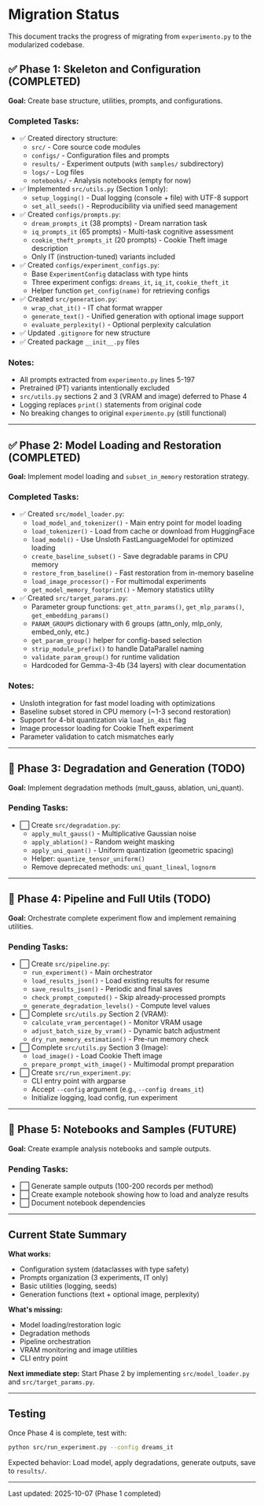 # Migration Status

This document tracks the progress of migrating from `experimento.py` to the modularized codebase.

## ✅ Phase 1: Skeleton and Configuration (COMPLETED)

**Goal:** Create base structure, utilities, prompts, and configurations.

### Completed Tasks:
- ✅ Created directory structure:
  - `src/` - Core source code modules
  - `configs/` - Configuration files and prompts
  - `results/` - Experiment outputs (with `samples/` subdirectory)
  - `logs/` - Log files
  - `notebooks/` - Analysis notebooks (empty for now)
- ✅ Implemented `src/utils.py` (Section 1 only):
  - `setup_logging()` - Dual logging (console + file) with UTF-8 support
  - `set_all_seeds()` - Reproducibility via unified seed management
- ✅ Created `configs/prompts.py`:
  - `dream_prompts_it` (38 prompts) - Dream narration task
  - `iq_prompts_it` (65 prompts) - Multi-task cognitive assessment
  - `cookie_theft_prompts_it` (20 prompts) - Cookie Theft image description
  - Only IT (instruction-tuned) variants included
- ✅ Created `configs/experiment_configs.py`:
  - Base `ExperimentConfig` dataclass with type hints
  - Three experiment configs: `dreams_it`, `iq_it`, `cookie_theft_it`
  - Helper function `get_config(name)` for retrieving configs
- ✅ Created `src/generation.py`:
  - `wrap_chat_it()` - IT chat format wrapper
  - `generate_text()` - Unified generation with optional image support
  - `evaluate_perplexity()` - Optional perplexity calculation
- ✅ Updated `.gitignore` for new structure
- ✅ Created package `__init__.py` files

### Notes:
- All prompts extracted from `experimento.py` lines 5-197
- Pretrained (PT) variants intentionally excluded
- `src/utils.py` sections 2 and 3 (VRAM and image) deferred to Phase 4
- Logging replaces `print()` statements from original code
- No breaking changes to original `experimento.py` (still functional)

---

## ✅ Phase 2: Model Loading and Restoration (COMPLETED)

**Goal:** Implement model loading and `subset_in_memory` restoration strategy.

### Completed Tasks:
- ✅ Created `src/model_loader.py`:
  - `load_model_and_tokenizer()` - Main entry point for model loading
  - `load_tokenizer()` - Load from cache or download from HuggingFace
  - `load_model()` - Use Unsloth FastLanguageModel for optimized loading
  - `create_baseline_subset()` - Save degradable params in CPU memory
  - `restore_from_baseline()` - Fast restoration from in-memory baseline
  - `load_image_processor()` - For multimodal experiments
  - `get_model_memory_footprint()` - Memory statistics utility
- ✅ Created `src/target_params.py`:
  - Parameter group functions: `get_attn_params()`, `get_mlp_params()`, `get_embedding_params()`
  - `PARAM_GROUPS` dictionary with 6 groups (attn_only, mlp_only, embed_only, etc.)
  - `get_param_group()` helper for config-based selection
  - `strip_module_prefix()` to handle DataParallel naming
  - `validate_param_group()` for runtime validation
  - Hardcoded for Gemma-3-4b (34 layers) with clear documentation

### Notes:
- Unsloth integration for fast model loading with optimizations
- Baseline subset stored in CPU memory (~1-3 second restoration)
- Support for 4-bit quantization via `load_in_4bit` flag
- Image processor loading for Cookie Theft experiment
- Parameter validation to catch mismatches early

---

## 🔄 Phase 3: Degradation and Generation (TODO)

**Goal:** Implement degradation methods (mult_gauss, ablation, uni_quant).

### Pending Tasks:
- ⬜ Create `src/degradation.py`:
  - `apply_mult_gauss()` - Multiplicative Gaussian noise
  - `apply_ablation()` - Random weight masking
  - `apply_uni_quant()` - Uniform quantization (geometric spacing)
  - Helper: `quantize_tensor_uniform()`
  - Remove deprecated methods: `uni_quant_lineal`, `lognorm`

---

## 🔄 Phase 4: Pipeline and Full Utils (TODO)

**Goal:** Orchestrate complete experiment flow and implement remaining utilities.

### Pending Tasks:
- ⬜ Create `src/pipeline.py`:
  - `run_experiment()` - Main orchestrator
  - `load_results_json()` - Load existing results for resume
  - `save_results_json()` - Periodic and final saves
  - `check_prompt_computed()` - Skip already-processed prompts
  - `generate_degradation_levels()` - Compute level values
- ⬜ Complete `src/utils.py` Section 2 (VRAM):
  - `calculate_vram_percentage()` - Monitor VRAM usage
  - `adjust_batch_size_by_vram()` - Dynamic batch adjustment
  - `dry_run_memory_estimation()` - Pre-run memory check
- ⬜ Complete `src/utils.py` Section 3 (Image):
  - `load_image()` - Load Cookie Theft image
  - `prepare_prompt_with_image()` - Multimodal prompt preparation
- ⬜ Create `src/run_experiment.py`:
  - CLI entry point with argparse
  - Accept `--config` argument (e.g., `--config dreams_it`)
  - Initialize logging, load config, run experiment

---

## 🔄 Phase 5: Notebooks and Samples (FUTURE)

**Goal:** Create example analysis notebooks and sample outputs.

### Pending Tasks:
- ⬜ Generate sample outputs (100-200 records per method)
- ⬜ Create example notebook showing how to load and analyze results
- ⬜ Document notebook dependencies

---

## Current State Summary

**What works:**
- Configuration system (dataclasses with type safety)
- Prompts organization (3 experiments, IT only)
- Basic utilities (logging, seeds)
- Generation functions (text + optional image, perplexity)

**What's missing:**
- Model loading/restoration logic
- Degradation methods
- Pipeline orchestration
- VRAM monitoring and image utilities
- CLI entry point

**Next immediate step:**
Start Phase 2 by implementing `src/model_loader.py` and `src/target_params.py`.

---

## Testing

Once Phase 4 is complete, test with:
```bash
python src/run_experiment.py --config dreams_it
```

Expected behavior: Load model, apply degradations, generate outputs, save to `results/`.

---

Last updated: 2025-10-07 (Phase 1 completed)

